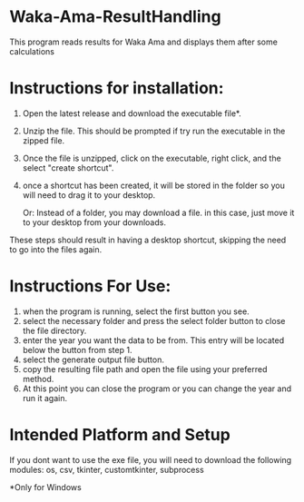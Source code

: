 # Waka-Ama-ResultHandling
This program reads results for Waka Ama and displays them after some calculations

# Instructions for installation:
1. Open the latest release and download the executable file*.
2. Unzip the file. This should be prompted if try run the executable in the zipped file.
3. Once the file is unzipped, click on the executable, right click, and the select "create shortcut".
4. once a shortcut has been created, it will be stored in the folder so you will need to drag it to your desktop.

   Or:
Instead of a folder, you may download a file. in this case, just move it to your desktop from your downloads.

These steps should result in having a desktop shortcut, skipping the need to go into the files again.

# Instructions For Use:
1. when the program is running, select the first button you see.
2. select the necessary folder and press the select folder button to close the file directory.
3. enter the year you want the data to be from. This entry will be located below the button from step 1.
4. select the generate output file button.
5. copy the resulting file path and open the file using your preferred method.
6. At this point you can close the program or you can change the year and run it again.

# Intended Platform and Setup
If you dont want to use the exe file, you will need to download the following modules:
os, 
csv, 
tkinter, 
customtkinter, 
subprocess


*Only for Windows
